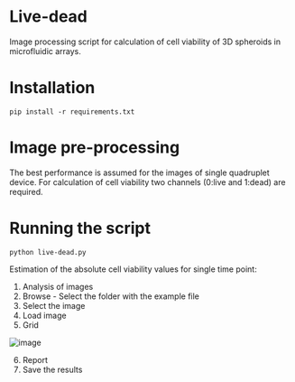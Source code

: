 # Live-dead
Image processing script for calculation of cell viability of 3D spheroids in microfluidic arrays. 

# Installation
```
pip install -r requirements.txt
```
# Image pre-processing
The best performance is assumed for the images of single quadruplet device. For calculation of cell viability two channels (0:live and 1:dead) are required.

# Running the script
```
python live-dead.py
```
Estimation of the absolute cell viability values for single time point:
1.	Analysis of images
2.	Browse - Select the folder with the example file
3.	Select the image
4.	Load image
5.	Grid 

![image](https://user-images.githubusercontent.com/61687224/188294128-f41547ca-cae6-47fb-8912-bdc4f78e01b9.png)

6. Report
7.	Save the results


